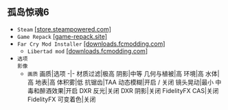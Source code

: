 ## 孤岛惊魂6
* `Steam` [[store.steampowered.com]](https://store.steampowered.com/app/2369390/Far_Cry_6/)
* `Game Repack` [[game-repack.site]](https://game-repack.site/2024/04/17/far-cry-6/)
* `Far Cry Mod Installer` [[downloads.fcmodding.com]](https://downloads.fcmodding.com/all/mod-installer/)
  * `Libertad mod` [[downloads.fcmodding.com]](https://downloads.fcmodding.com/fc6/libertad-mod/)
* `选项`  
`影像`
  * `画质`
    画质|选项
    -|-
    材质过滤|极高
    阴影|中等
    几何与植被|高
    环境|高
    水体|高
    地表|高
    体积雾|低
    抗锯齿|TAA
    动态模糊|开启 / 关闭
    镜头晃动|最小
    中毒和醉酒效果|开启
    DXR 反光|关闭
    DXR 阴影|关闭
    FidelityFX CAS|关闭
    FidelityFX 可变着色|关闭